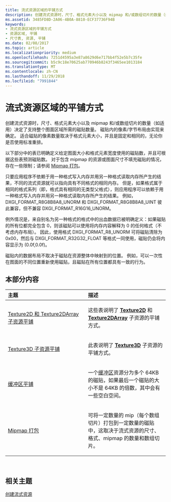 ```yaml
---
title: 流式资源区域的平铺方式
description: 创建流式资源时，尺寸、格式元素大小以及 mipmap 和/或数组切片的数量（如适用）决定了支持整个图面区域所需的磁贴数量。
ms.assetid: 3485FD8D-2A06-4B0A-8810-ECF37736F94B
keywords:
- 流式资源区域的平铺方式
- 资源区域, 平铺
- 尺寸表, 资源, 平铺
ms.date: 02/08/2017
ms.topic: article
ms.localizationpriority: medium
ms.openlocfilehash: 7251d4595a3e87a8629d6e717bb4f52e5b7c35fe
ms.sourcegitcommit: b5c9c18e70625ab770946b8243f3465ee1013184
ms.translationtype: MT
ms.contentlocale: zh-CN
ms.lasthandoff: 11/29/2018
ms.locfileid: "7991844"
---
```

# <a name="how-a-streaming-resources-area-is-tiled"></a>流式资源区域的平铺方式


创建流式资源时，尺寸、格式元素大小以及 mipmap 和/或数组切片的数量（如适用）决定了支持整个图面区域所需的磁贴数量。 磁贴内的像素/字节布局由实现来确定。 适合磁贴的像素数量取决于格式元素大小，并且是固定和相同的，无论你是否使用标准重排。

以下部分中的表已明确定义给定图面大小和格式元素宽度使用的磁贴数，并且可根据这些表预测磁贴数。 对于包含 mipmap 的资源或图面尺寸不填充磁贴的情况，存在一些限制；请参阅 [Mipmap 打包](mipmap-packing.md)。

只要应用程序不依赖于用一种格式写入内存并用另一种格式读取内存所产生的结果，不同的流式资源就可以指向具有不同格式的相同内存。 但是，如果格式属于相同的格式系列（即，格式具有相同的无类型父格式），则应用程序可以依赖于用一种格式写入内存并用另一种格式读取内存所产生的结果。 例如，DXGI\_FORMAT\_R8G8B8A8\_UNORM 和 DXGI\_FORMAT\_R8G8B8A8\_UINT 彼此兼容，但不兼容 DXGI\_FORMAT\_R16G16\_UNORM。

例外情况是，来自别名为另一种格式的格式中的出血数据已被明确定义：如果磁贴的所有位都完全包含 0，则该磁贴可以使用将内存内容解释为 0 的任何格式（不考虑内存布局）。 因此，使用格式 DXGI\_FORMAT\_R8\_UNORM 可将磁贴清除为 0x00，然后与 DXGI\_FORMAT\_R32G32\_FLOAT 等格式一同使用，磁贴仍会将内容显示为 (0.0f,0.0f)。

磁贴内的数据布局不取决于磁贴在资源整体中映射到的位置。 例如，可以一次性在图面的不同位置重新使用磁贴，且磁贴在所有位置都具有一致的行为。

## <a name="span-idin-this-sectionspanin-this-section"></a><span id="in-this-section"></span>本部分内容


<table>
<colgroup>
<col width="50%" />
<col width="50%" />
</colgroup>
<thead>
<tr class="header">
<th align="left">主题</th>
<th align="left">描述</th>
</tr>
</thead>
<tbody>
<tr class="odd">
<td align="left"><p><a href="texture2d-and-texture2darray-subresource-tiling.md">Texture2D 和 Texture2DArray 子资源平铺</a></p></td>
<td align="left"><p>这些表说明了 <a href="https://msdn.microsoft.com/library/windows/desktop/ff471525"><strong>Texture2D</strong></a> 和 <a href="https://msdn.microsoft.com/library/windows/desktop/ff471526"><strong>Texture2DArray</strong></a> 子资源的平铺方式。</p></td>
</tr>
<tr class="even">
<td align="left"><p><a href="texture3d-subresource-tiling.md">Texture3D 子资源平铺</a></p></td>
<td align="left"><p>此表说明了 <a href="https://msdn.microsoft.com/library/windows/desktop/ff471562"><strong>Texture3D</strong></a> 子资源的平铺方式。</p></td>
</tr>
<tr class="odd">
<td align="left"><p><a href="buffer-tiling.md">缓冲区平铺</a></p></td>
<td align="left"><p>一个<a href="introduction-to-buffers.md">缓冲区</a>资源分为多个 64KB 的磁贴，如果最后一个磁贴的大小不是 64KB 的倍数，其中会有一些空白空间。</p></td>
</tr>
<tr class="even">
<td align="left"><p><a href="mipmap-packing.md">Mipmap 打包</a></p></td>
<td align="left"><p>可将一定数量的 mip（每个数组切片）打包到一定数量的磁贴中，这取决于流式资源的尺寸、格式、mipmap 的数量和数组切片。</p></td>
</tr>
</tbody>
</table>

 

## <a name="span-idrelated-topicsspanrelated-topics"></a><span id="related-topics"></span>相关主题


[创建流式资源](creating-streaming-resources.md)

 

 




